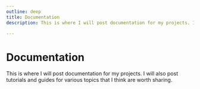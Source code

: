 ```yaml
---
outline: deep
title: Documentation
description: This is where I will post documentation for my projects. I will also post tutorials and guides for various topics that I think are worth sharing.

---
```


# Documentation

This is where I will post documentation for my projects. I will also post tutorials and guides for various topics that I think are worth sharing.
